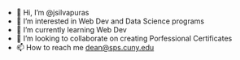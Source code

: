 - 👋 Hi, I’m @jsilvapuras
- 👀 I’m interested in Web Dev and Data Science programs
- 🌱 I’m currently learning Web Dev
- 💞️ I’m looking to collaborate on creating Porfessional Certificates
- 📫 How to reach me dean@sps.cuny.edu

<!---
jsilvapuras/jsilvapuras is a ✨ special ✨ repository because its `README.md` (this file) appears on your GitHub profile.
You can click the Preview link to take a look at your changes.
--->
